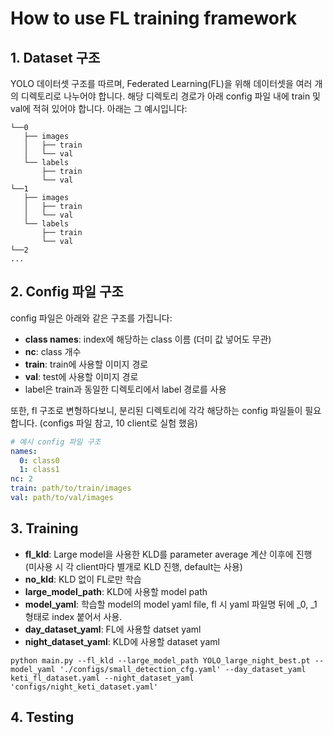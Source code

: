 # How to use FL training framework

## 1. Dataset 구조

YOLO 데이터셋 구조를 따르며, Federated Learning(FL)을 위해 데이터셋을 여러 개의 디렉토리로 나누어야 합니다. 해당 디렉토리 경로가 아래 config 파일 내에 train 및 val에 적혀 있어야 합니다. 아래는 그 예시입니다:

```
└──0
   ├── images
   │   ├── train
   │   └── val
   └── labels
       ├── train
       └── val
└──1
   ├── images
   │   ├── train
   │   └── val
   └── labels
       ├── train
       └── val
└──2
...
```
## 2. Config 파일 구조

config 파일은 아래와 같은 구조를 가집니다:

- **class names**: index에 해당하는 class 이름 (더미 값 넣어도 무관)
- **nc**: class 개수
- **train**: train에 사용할 이미지 경로
- **val**: test에 사용할 이미지 경로
- label은 train과 동일한 디렉토리에서 label 경로를 사용

또한, fl 구조로 변형하다보니, 분리된 디렉토리에 각각 해당하는 config 파일들이 필요합니다. (configs 파일 참고, 10 client로 실험 했음)

```yaml
# 예시 config 파일 구조
names:
  0: class0
  1: class1
nc: 2
train: path/to/train/images
val: path/to/val/images
```


## 3. Training
- **fl_kld**: Large model을 사용한 KLD를 parameter average 계산 이후에 진행 (미사용 시 각 client마다 별개로 KLD 진행, default는 사용)
- **no_kld**: KLD 없이 FL로만 학습
- **large_model_path**: KLD에 사용할 model path
- **model_yaml**: 학습할 model의 model yaml file, fl 시 yaml 파일명 뒤에 _0, _1 형태로 index 붙어서 사용.
- **day_dataset_yaml**: FL에 사용할 datset yaml
- **night_dataset_yaml**: KLD에 사용할 dataset yaml


```
python main.py --fl_kld --large_model_path YOLO_large_night_best.pt --model_yaml './configs/small_detection_cfg.yaml' --day_dataset_yaml keti_fl_dataset.yaml --night_dataset_yaml 'configs/night_keti_dataset.yaml'
```

## 4. Testing
